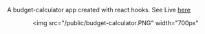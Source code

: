    A budget-calculator app created with react hooks.
   See Live [here](https://budget-calculator-sufan.netlify.com/)
    <div align="center">
        <img src="/public/budget-calculator.PNG" width="700px"</img> 
    </div>
